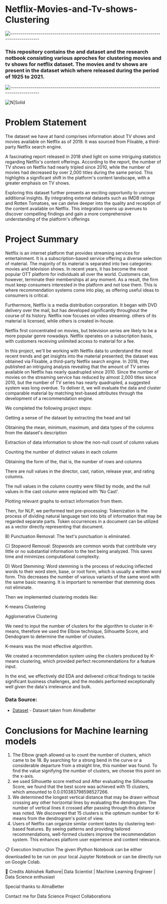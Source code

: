# Netflix-Movies-and-Tv-shows-Clustering
![--------------------------------------------------------------------------------------------](https://github.com/andreasbm/readme/blob/master/assets/lines/grass.png)

### This repository contains the and dataset and the research notbook consisting various aproches for clustering movies and tv shows for netflix dataset. The movies and tv shows are present in the dataset which where released during the period of 1925 to 2021.
![--------------------------------------------------------------------------------------------](https://github.com/andreasbm/readme/blob/master/assets/lines/grass.png)

![N|Solid](https://media.tenor.com/twG41IiAAscAAAAC/no.gif)
# Problem Statement
The dataset we have at hand comprises information about TV shows and movies available on Netflix as of 2019. It was sourced from Flixable, a third-party Netflix search engine.

A fascinating report released in 2018 shed light on some intriguing statistics regarding Netflix's content offerings. According to the report, the number of TV shows on Netflix had nearly tripled since 2010, while the number of movies had decreased by over 2,000 titles during the same period. This highlights a significant shift in the platform's content landscape, with a greater emphasis on TV shows.

Exploring this dataset further presents an exciting opportunity to uncover additional insights. By integrating external datasets such as IMDB ratings and Rotten Tomatoes, we can delve deeper into the quality and reception of the content available on Netflix. This integration opens up avenues to discover compelling findings and gain a more comprehensive understanding of the platform's offerings
# Project Summary 
Netflix is an internet platform that provides streaming services for entertainment. It is a subscription-based service offering a diverse selection of material. The majority of its material is separated into two categories: movies and television shows. In recent years, it has become the most popular OTT platform for individuals all over the world. Customers can, however, terminate their memberships at any moment. As a result, the firm must keep consumers interested in the platform and not lose them. This is where recommendation systems come into play, as offering useful ideas to consumers is critical.

Furthermore, Netflix is a media distribution corporation. It began with DVD delivery over the mail, but has developed significantly throughout the course of its history. Netflix now focuses on video streaming. others of its material is licensed, while others is created in-house.

Netflix first concentrated on movies, but television series are likely to be a more popular genre nowadays. Netflix operates on a subscription basis, with customers receiving unlimited access to material for a fee.

In this project, we'll be working with Netflix data to understand the most recent trends and get insights into the material presented; the dataset was obtained via Flixable, a third-party Netflix search engine. In 2018, they published an intriguing analysis revealing that the amount of TV series available on Netflix has nearly quadrupled since 2010. Since the number of movies on the streaming service has reduced by almost 2,000 titles since 2010, but the number of TV series has nearly quadrupled, a suggested system was long overdue. To deliver it, we will evaluate the data and cluster comparable material by matching text-based attributes through the development of a recommendation engine.

We completed the following project steps:

Getting a sense of the dataset by extracting the head and tail

Obtaining the mean, minimum, maximum, and data types of the columns from the dataset's description

Extraction of data information to show the non-null count of column values

Counting the number of distinct values in each column

Obtaining the form of the, that is, the number of rows and columns

There are null values in the director, cast, nation, release year, and rating columns.

The null values in the column country were filled by mode, and the null values in the cast column were replaced with 'No Cast'.

Plotting relevant graphs to extract information from them.

Then, for NLP, we performed text pre-processing: Tokenization is the process of dividing natural language text into bits of information that may be regarded separate parts. Token occurrences in a document can be utilized as a vector directly representing that document.

B) Punctuation Removal: The text's punctuation is eliminated.

C) Stopword Removal: Stopwords are common words that contribute very little or no substantial information to the text being analyzed. This saves time and minimizes computational complexity.

D) Word Stemming: Word stemming is the process of reducing inflected words to their word stem, base, or root form, which is usually a written word form. This decreases the number of various variants of the same word with the same basic meaning. It is important to remember that stemming does not eliminate.

Then we implemented clustering models like:

K-means Clustering

Agglomerative Clustering

We need to input the number of clusters for the algorithm to cluster in K-means, therefore we used the Elbow technique, Silhouette Score, and Dendogram to determine the number of clusters.

K-means was the most effective algorithm.

We created a recommendation system using the clusters produced by K-means clustering, which provided perfect recommendations for a feature input.

In the end, we effectively did EDA and delivered critical findings to tackle significant business challenges, and the models performed exceptionally well given the data's irrelevance and bulk.
### Data Source:
- [Dataset](https://drive.google.com/file/d/17ecyUUnRHmssQzebQjnW7IUjKrRTC4oI/view?usp=sharing) - Dataset taken from AlmaBetter
# Conclusions for Machine learning models
1. The Elbow graph allowed us to count the number of clusters, which came to be 18. By searching for a strong bend in the curve or a considerable departure from a straight line, this number was found. To find the value signifying the number of clusters, we choose this point on the x-axis.
2. we used Silhouette score method and After evaluating the Silhouette Score, we found that the best score was achieved with 15 clusters, which amounted to 0.0.010383798598527266.
4. We determined the longest vertical distance that may be drawn without crossing any other horizontal lines by evaluating the dendrogram. The number of vertical lines it crossed after passing through this distance was noted. We discovered that 15 clusters is the optimum number for K-means from the dendrogram's point of view.
5. Users of Netflix can organize similar content tastes by clustering text-based features. By seeing patterns and providing tailored recommendations, well-formed clusters improve the recommendation system. This enhances platform user experience and content relevance.
   
📋 Execution Instruction
The given IPython Notebook can be either downloaded to be run on your local Jupyter Notebook or can be directly run on Google Colab.

📜 Credits
Abhishek Rathore| Data Scientist | Machine Learning Engineer | Data Science enthusiast

Special thanks to AlmaBetter

Contact me for Data Science Project Collaborations



